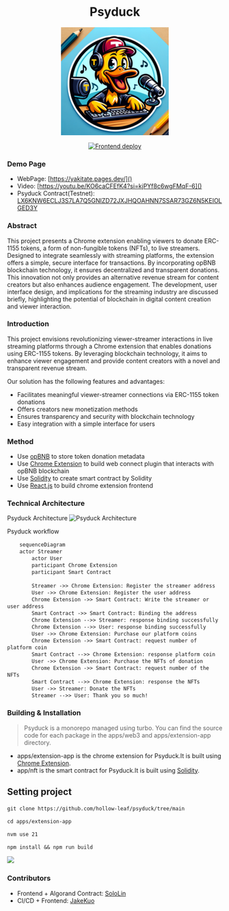 <div align="center">
<h1>Psyduck</h1>

<img src="https://raw.githubusercontent.com/hollow-leaf/psyduck/3784f3adc93620e32ab2c2a275b1bc2cfac30834/apps/extension_app/img/psyduck_logo.svg" width="50%" height="50%"></img>

[![Frontend deploy](https://github.com/hollow-leaf/psyduck/actions/workflows/ghpage.yml/badge.svg?branch=main)](https://github.com/hollow-leaf/psyduck/actions/workflows/ghpage.yml)

</div>

### Demo Page

- WebPage: [https://yakitate.pages.dev/]()
- Video: [https://youtu.be/KO6caCFEfK4?si=kjPYf8c6wgFMqF-6]()
- Psyduck Contract(Testnet): [LX6KNW6ECLJ3S7LA7Q5GNIZD72JXJHQOAHNN7SSAR73GZ6N5KEIOLGED3Y]()

### Abstract

This project presents a Chrome extension enabling viewers to donate ERC-1155 tokens, a form of non-fungible tokens (NFTs), to live streamers. Designed to integrate seamlessly with streaming platforms, the extension offers a simple, secure interface for transactions. By incorporating opBNB blockchain technology, it ensures decentralized and transparent donations. This innovation not only provides an alternative revenue stream for content creators but also enhances audience engagement. The development, user interface design, and implications for the streaming industry are discussed briefly, highlighting the potential of blockchain in digital content creation and viewer interaction.

### Introduction

This project envisions revolutionizing viewer-streamer interactions in live streaming platforms through a Chrome extension that enables donations using ERC-1155 tokens. By leveraging blockchain technology, it aims to enhance viewer engagement and provide content creators with a novel and transparent revenue stream.

Our solution has the following features and advantages:

- Facilitates meaningful viewer-streamer connections via ERC-1155 token donations
- Offers creators new monetization methods
- Ensures transparency and security with blockchain technology
- Easy integration with a simple interface for users

### Method

- Use [opBNB](https://opbnb.bnbchain.org/en) to store token donation metadata
- Use [Chrome Extension](https://developer.chrome.com/docs/extensions) to build web connect plugin that interacts with opBNB blockchain
- Use [Solidity](https://soliditylang.org/) to create smart contract by Solidity
- Use [React.js](https://react.dev/) to build chrome extension frontend

### Technical Architecture
Psyduck Architecture
![Psyduck Architecture](https://github.com/hollow-leaf/psyduck/blob/feat/readme/apps/extension_app/img/Architecture.png?raw=true)

Psyduck workflow
```mermaid
	sequenceDiagram
    actor Streamer
		actor User
		participant Chrome Extension
		participant Smart Contract
		
		Streamer ->> Chrome Extension: Register the streamer address
		User ->> Chrome Extension: Register the user address
		Chrome Extension ->> Smart Contract: Write the streamer or user address
		Smart Contract ->> Smart Contract: Binding the address
		Chrome Extension -->> Streamer: response binding successfully
		Chrome Extension -->> User: response binding successfully
		User ->> Chrome Extension: Purchase our platform coins
		Chrome Extension ->> Smart Contract: request number of platform coin
		Smart Contract -->> Chrome Extension: response platform coin
		User ->> Chrome Extension: Purchase the NFTs of donation
		Chrome Extension ->> Smart Contract: request number of the NFTs
		Smart Contract -->> Chrome Extension: response the NFTs
		User ->> Streamer: Donate the NFTs
		Streamer -->> User: Thank you so much!
```

### Building & Installation

> Psyduck is a monorepo managed using turbo. You can find the source code for each package in the apps/web3 and apps/extension-app directory.

- apps/extension-app is the chrome extension for Psyduck.It is built using [Chrome Extension](https://developer.chrome.com/docs/extensions).
- app/nft is the smart contract for Psyduck.It is built using [Solidity](https://soliditylang.org/).

## Setting project
```
git clone https://github.com/hollow-leaf/psyduck/tree/main
```
```
cd apps/extension-app
```
```
nvm use 21
```
```
npm install && npm run build
```
![](https://github.com/hollow-leaf/psyduck/blob/feat/readme/apps/extension_app/img/import_screenshot.png?raw=true)

### Contributors

- Frontend + Algorand Contract: [SoloLin](https://github.com/LinXJ1204)
- CI/CD + Frontend: [JakeKuo](https://github.com/crypto0627)
